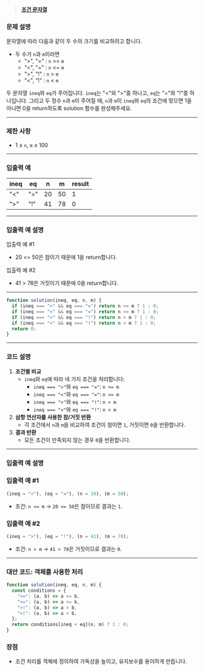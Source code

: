 > [**조건 문자열**](https://school.programmers.co.kr/learn/courses/30/lessons/181934)

### **문제 설명**

문자열에 따라 다음과 같이 두 수의 크기를 비교하려고 합니다.

- 두 수가 `n`과 `m`이라면
  - ">", "=" : `n` >= `m`
  - "<", "=" : `n` <= `m`
  - ">", "!" : `n` > `m`
  - "<", "!" : `n` < `m`

두 문자열 `ineq`와 `eq`가 주어집니다. `ineq`는 "<"와 ">"중 하나고, `eq`는 "="와 "!"중 하나입니다. 그리고 두 정수 `n`과 `m`이 주어질 때, `n`과 `m`이 `ineq`와 `eq`의 조건에 맞으면 1을 아니면 0을 return하도록 solution 함수를 완성해주세요.

---

### 제한 사항

- 1 ≤ `n`, `m` ≤ 100

---

### 입출력 예

| ineq | eq  | n   | m   | result |
| ---- | --- | --- | --- | ------ |
| "<"  | "=" | 20  | 50  | 1      |
| ">"  | "!" | 41  | 78  | 0      |

---

### 입출력 예 설명

입출력 예 #1

- 20 <= 50은 참이기 때문에 1을 return합니다.

입출력 예 #2

- 41 > 78은 거짓이기 때문에 0을 return합니다.

---

```jsx
function solution(ineq, eq, n, m) {
  if (ineq === ">" && eq === "=") return n >= m ? 1 : 0;
  if (ineq === "<" && eq === "=") return n <= m ? 1 : 0;
  if (ineq === ">" && eq === "!") return n > m ? 1 : 0;
  if (ineq === "<" && eq === "!") return n < m ? 1 : 0;
  return 0;
}
```

---

### 코드 설명

1. **조건별 비교**
   - `ineq`와 `eq`에 따라 네 가지 조건을 처리합니다:
     - `ineq === ">"`와 `eq === "="`: `n >= m`
     - `ineq === "<"`와 `eq === "="`: `n <= m`
     - `ineq === ">"`와 `eq === "!"`: `n > m`
     - `ineq === "<"`와 `eq === "!"`: `n < m`
2. **삼항 연산자를 사용한 참/거짓 반환**
   - 각 조건에서 `n`과 `m`을 비교하여 조건이 참이면 `1`, 거짓이면 `0`을 반환합니다.
3. **결과 반환**
   - 모든 조건이 만족되지 않는 경우 `0`을 반환합니다.

---

### 입출력 예 설명

### 입출력 예 #1

```jsx
(ineq = "<"), (eq = "="), (n = 20), (m = 50);
```

- 조건: `n <= m` → `20 <= 50`은 참이므로 결과는 `1`.

### 입출력 예 #2

```jsx
(ineq = ">"), (eq = "!"), (n = 41), (m = 78);
```

- 조건: `n > m` → `41 > 78`은 거짓이므로 결과는 `0`.

---

### 대안 코드: 객체를 사용한 처리

```jsx
function solution(ineq, eq, n, m) {
  const conditions = {
    ">=": (a, b) => a >= b,
    "<=": (a, b) => a <= b,
    ">!": (a, b) => a > b,
    "<!": (a, b) => a < b,
  };
  return conditions[ineq + eq](n, m) ? 1 : 0;
}
```

### 장점

- 조건 처리를 객체에 정의하여 가독성을 높이고, 유지보수를 용이하게 만듭니다.
